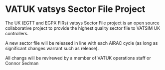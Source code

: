 # VATUK vatsys Sector File Project
The UK (EGTT and EGPX FIRs) vatsys Sector File project is an open source collaborative project to provide the highest quality sector file to VATSIM UK controllers.

A new sector file will be released in line with each AIRAC cycle (as long as significant changes warrant such as release).

All changs will be revirewed by a member of VATUK operations staff or Connor Sedman
